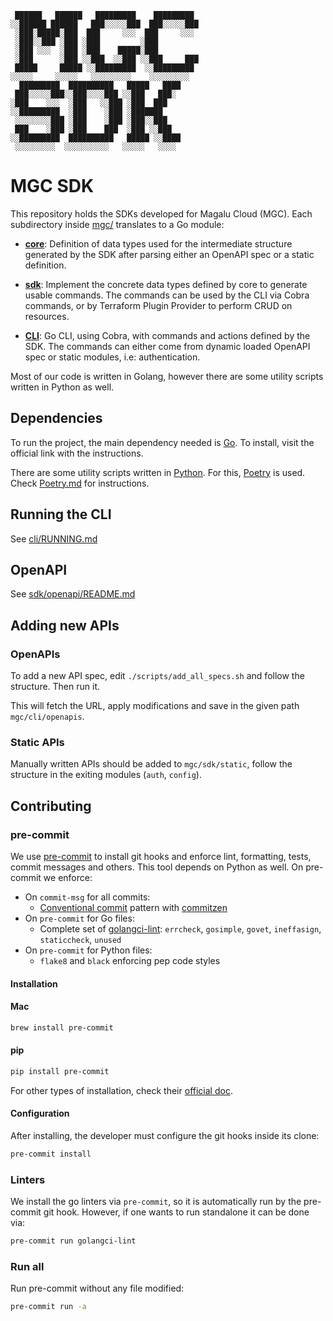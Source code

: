 ```
 ██████   ██████   █████████    █████████ 
░░██████ ██████   ███░░░░░███  ███░░░░░███
 ░███░█████░███  ███     ░░░  ███     ░░░ 
 ░███░░███ ░███ ░███         ░███         
 ░███ ░░░  ░███ ░███    █████░███         
 ░███      ░███ ░░███  ░░███ ░░███     ███
 █████     █████ ░░█████████  ░░█████████ 
░░░░░     ░░░░░   ░░░░░░░░░    ░░░░░░░░░  
  █████████  ██████████   █████   ████    
 ███░░░░░███░░███░░░░███ ░░███   ███░     
░███    ░░░  ░███   ░░███ ░███  ███       
░░█████████  ░███    ░███ ░███████        
 ░░░░░░░░███ ░███    ░███ ░███░░███       
 ███    ░███ ░███    ███  ░███ ░░███      
░░█████████  ██████████   █████ ░░████    
 ░░░░░░░░░  ░░░░░░░░░░   ░░░░░   ░░░░     
```
# MGC SDK

This repository holds the SDKs developed for Magalu Cloud (MGC). Each subdirectory
inside [mgc/](./mgc) translates to a Go module:

* **[core](./mgc/core)**: Definition of data types used for the intermediate
structure generated by the SDK after parsing either an OpenAPI spec or a static
definition.

* **[sdk](./mgc/sdk/)**: Implement the concrete data types defined by core
to generate usable commands. The commands can be used by the CLI via Cobra commands, or
by Terraform Plugin Provider to perform CRUD on resources.

* **[CLI](./mgc/cli)**: Go CLI, using Cobra, with commands and actions defined by
the SDK. The commands can either come from dynamic loaded OpenAPI spec or static
modules, i.e: authentication.

Most of our code is written in Golang, however there are some utility scripts written
in Python as well.

## Dependencies

To run the project, the main dependency needed is [Go](https://go.dev/dl/). To
install, visit the official link with the instructions.

There are some utility scripts written in [Python](https://www.python.org/downloads/).
For this, [Poetry](https://python-poetry.org/) is used. Check [Poetry.md](Poetry.md) for instructions.

## Running the CLI

See [cli/RUNNING.md](./mgc/cli/RUNNING.md)

## OpenAPI

See [sdk/openapi/README.md](./mgc/sdk/openapi/README.md)

## Adding new APIs

### OpenAPIs

To add a new API spec, edit `./scripts/add_all_specs.sh` and follow
the structure. Then run it.

This will fetch the URL, apply modifications and save in the given path `mgc/cli/openapis`.

### Static APIs

Manually written APIs should be added to `mgc/sdk/static`, follow the
structure in the exiting modules (`auth`, `config`).

## Contributing

### pre-commit

We use [pre-commit](https://pre-commit.com/) to install git hooks and enforce
lint, formatting, tests, commit messages and others. This tool depends on
Python as well. On pre-commit we enforce:

* On `commit-msg` for all commits:
  * [Conventional commit](https://www.conventionalcommits.org/en/v1.0.0/) pattern
    with [commitzen](https://github.com/commitizen/cz-cli)
* On `pre-commit` for Go files:
  * Complete set of [golangci-lint](https://golangci-lint.run/): `errcheck`,
    `gosimple`, `govet`, `ineffasign`, `staticcheck`, `unused`
* On `pre-commit` for Python files:
  * `flake8` and `black` enforcing pep code styles

#### Installation

#### Mac

```sh
brew install pre-commit
```

#### pip

```sh
pip install pre-commit
```

For other types of installation, check their
[official doc](https://pre-commit.com/#install).

#### Configuration

After installing, the developer must configure the git hooks inside its clone:

```sh
pre-commit install
```

### Linters

We install the go linters via `pre-commit`, so it is automatically run by the
pre-commit git hook. However, if one wants to run standalone it can be done via:

```sh
pre-commit run golangci-lint
```

### Run all

Run pre-commit without any file modified:

```sh
pre-commit run -a
```
